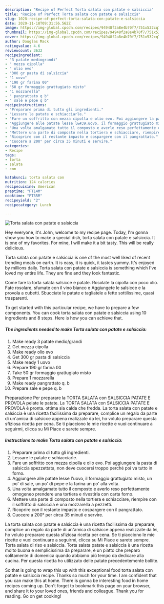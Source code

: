 ```yaml
---
description: "Recipe of Perfect Torta salata con patate e salsiccia"
title: "Recipe of Perfect Torta salata con patate e salsiccia"
slug: 1028-recipe-of-perfect-torta-salata-con-patate-e-salsiccia
date: 2020-11-18T09:31:56.562Z
image: https://img-global.cpcdn.com/recipes/94948f2a8e4b70f7/751x532cq70/torta-salata-con-patate-e-salsiccia-recipe-main-photo.jpg
thumbnail: https://img-global.cpcdn.com/recipes/94948f2a8e4b70f7/751x532cq70/torta-salata-con-patate-e-salsiccia-recipe-main-photo.jpg
cover: https://img-global.cpcdn.com/recipes/94948f2a8e4b70f7/751x532cq70/torta-salata-con-patate-e-salsiccia-recipe-main-photo.jpg
author: Douglas Mack
ratingvalue: 4.6
reviewcount: 3632
recipeingredient:
- "3 patate mediograndi"
- " mezza cipolla"
- " olio evo"
- "300 gr pasta di salsiccia"
- "1 uovo"
- "190 gr farina 00"
- "50 gr formaggio grattugiato misto"
- "1 mozzarella"
- " pangrattato q b"
- " sale e pepe q b"
recipeinstructions:
- "Preparare prima di tutto gli ingredienti."
- "Lessare le patate e schiacciarle."
- "Fare un soffritto con mezza cipolla e olio evo. Poi aggiungere la pasta di salsiccia spezzettata, non deve cuocersi troppo perché poi va tutto in forno."
- "Aggiungere alle patate lesse l&#39;uovo, il formaggio grattugiato misto, un po&#39; di sale, un po&#39; di pepe e la farina un po&#39; alla volta."
- "Una volta amalgamato tutto il composto e averlo reso perfettamente omogeneo prendere una tortiera e rivestirla con carta forno."
- "Mettere una parte di composto nella tortiera e schiacciare, riempire con il soffritto di salsiccia e una mozzarella a pezzetti."
- "Ricoprire con il restante impasto e cospargere con il pangrattato."
- "Cuocere a 200° per circa 35 minuti e servire."
categories:
- Recipe
tags:
- torta
- salata
- con

katakunci: torta salata con 
nutrition: 124 calories
recipecuisine: American
preptime: "PT14M"
cooktime: "PT35M"
recipeyield: "2"
recipecategory: Lunch

---
```



![Torta salata con patate e salsiccia](https://img-global.cpcdn.com/recipes/94948f2a8e4b70f7/751x532cq70/torta-salata-con-patate-e-salsiccia-recipe-main-photo.jpg)

Hey everyone, it's John, welcome to my recipe page. Today, I'm gonna show you how to make a special dish, torta salata con patate e salsiccia. It is one of my favorites. For mine, I will make it a bit tasty. This will be really delicious.

Torta salata con patate e salsiccia is one of the most well liked of recent trending meals on earth. It is easy, it is quick, it tastes yummy. It's enjoyed by millions daily. Torta salata con patate e salsiccia is something which I've loved my entire life. They are fine and they look fantastic.

Come fare la torta salata salsicce e patate. Rosolate la cipolla con poco olio. Fate rosolare, sfumate con il vino bianco e Aggiungete le salsicce e la provola a cubetti. Sbucciate le patate e tagliatele a fette sottilissime, quasi trasparenti.


To get started with this particular recipe, we have to prepare a few components. You can cook torta salata con patate e salsiccia using 10 ingredients and 8 steps. Here is how you can achieve that.

<!--inarticleads1-->

##### The ingredients needed to make Torta salata con patate e salsiccia:

1. Make ready 3 patate medio/grandi
1. Get  mezza cipolla
1. Make ready  olio evo
1. Get 300 gr pasta di salsiccia
1. Make ready 1 uovo
1. Prepare 190 gr farina 00
1. Take 50 gr formaggio grattugiato misto
1. Prepare 1 mozzarella
1. Make ready  pangrattato q. b
1. Prepare  sale e pepe q. b


Preparazione Per preparare la TORTA SALATA con SALSICCIA PATATE E PROVOLA pelate le patate. La TORTA SALATA con SALSICCIA PATATE E PROVOLA è pronta. ottima sia calda che fredda. La torta salata con patate e salsiccia è una ricetta facilissima da preparare, complice un regalo da parte di un&#39;amica di salsicce appena realizzate da lei, ho voluto preparare questa sfiziosa ricetta per cena. Se ti piacciono le mie ricette e vuoi continuare a seguirmi, clicca su Mi Piace e sarete sempre. 

<!--inarticleads2-->

##### Instructions to make Torta salata con patate e salsiccia:

1. Preparare prima di tutto gli ingredienti.
1. Lessare le patate e schiacciarle.
1. Fare un soffritto con mezza cipolla e olio evo. Poi aggiungere la pasta di salsiccia spezzettata, non deve cuocersi troppo perché poi va tutto in forno.
1. Aggiungere alle patate lesse l&#39;uovo, il formaggio grattugiato misto, un po&#39; di sale, un po&#39; di pepe e la farina un po&#39; alla volta.
1. Una volta amalgamato tutto il composto e averlo reso perfettamente omogeneo prendere una tortiera e rivestirla con carta forno.
1. Mettere una parte di composto nella tortiera e schiacciare, riempire con il soffritto di salsiccia e una mozzarella a pezzetti.
1. Ricoprire con il restante impasto e cospargere con il pangrattato.
1. Cuocere a 200° per circa 35 minuti e servire.


La torta salata con patate e salsiccia è una ricetta facilissima da preparare, complice un regalo da parte di un&#39;amica di salsicce appena realizzate da lei, ho voluto preparare questa sfiziosa ricetta per cena. Se ti piacciono le mie ricette e vuoi continuare a seguirmi, clicca su Mi Piace e sarete sempre. Torta salata di riso e salsiccia. Torta salata patate e salsiccia è una ricetta molto buona e semplicissima da preparare, è un piatto che preparo solitamente di domenica quando abbiamo più tempo da dedicare alla cucina. Per questa ricetta ho utilizzato delle patate precedentemente bollite. 

So that is going to wrap this up with this exceptional food torta salata con patate e salsiccia recipe. Thanks so much for your time. I am confident that you can make this at home. There is gonna be interesting food in home recipes coming up. Don't forget to bookmark this page on your browser, and share it to your loved ones, friends and colleague. Thank you for reading. Go on get cooking!
